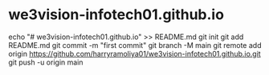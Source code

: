 # we3vision-infotech01.github.io
echo "# we3vision-infotech01.github.io" >> README.md
git init
git add README.md
git commit -m "first commit"
git branch -M main
git remote add origin https://github.com/harryramoliya01/we3vision-infotech01.github.io.git
git push -u origin main
